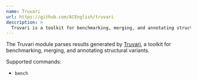 ```yaml
---
name: Truvari
url: https://github.com/ACEnglish/truvari
description: >
  Truvari is a toolkit for benchmarking, merging, and annotating structural variants
---
```


The Truvari module parses results generated by [Truvari](https://github.com/ACEnglish/truvari),
a toolkit for benchmarking, merging, and annotating structural variants.

Supported commands:

- `bench`
